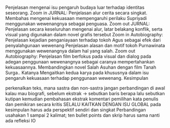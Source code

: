 Penjelasan mengenai isu pengaruh budaya luar terhadap identitas seseorang.
Zoom in JURNAL: Penjelasan alur cerita secara singkat.
Membahas mengenai kekuasaan mempengaruhi perilaku Supriyadi menggunakan wewenangnya sebagai penguasa.
Zoom out JURNAL: Penjelasan secara keseluruhan mengenai alur, latar belakang konflik, serta visual yang digunakan dalam novel grafis tersebut
Zoom in Autobiography: Penjelasan kejadian penganiayaan terhadap tokoh Agus sebagai efek dari penyalahgunaan wewenang
Penjelasan alasan dan motif tokoh Purnawinata menggunakan wewenangnya dalam hal yang salah.
Zoom out Autobiography: Penjelasan film berfokus pada visual dan dialog pada adegan penggunaan wewenangnya sebagai caranya mempertahankan kekuasaannya.
Membandingkan novel Salah Asuhan dengan film Tanah Surga.. Katanya
Mengaitkan kedua karya pada khususnya dalam isu pengaruh kekuasaan terhadap penggunaan wewenang.
Kesimpulan

perkenalkan teks, mana sastra dan non-sastra
jangan perbandingan di awal
kalau mau biografi, sebelum ekstrak -> sebutkan baris berapa lalu sebutkan kutipan kemudian pembahasan ekstrak
komentari pemilihan kata penulis dan pemikiran secara kritis
SELALU KAITKAN DENGAN ISU GLOBAL
pada kesimpulan harus ada perspektif sendiri dan singkat
Perbandingan usahakan 1 sampai 2 kalimat; 
ten bullet points dan skrip harus sama
nanti ada refleksi IO
